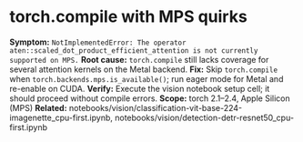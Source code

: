 # torch.compile with MPS quirks
**Symptom:** `NotImplementedError: The operator aten::scaled_dot_product_efficient_attention is not currently supported on MPS.`
**Root cause:** `torch.compile` still lacks coverage for several attention kernels on the Metal backend.
**Fix:** Skip `torch.compile` when `torch.backends.mps.is_available()`; run eager mode for Metal and re-enable on CUDA.
**Verify:** Execute the vision notebook setup cell; it should proceed without compile errors.
**Scope:** torch 2.1–2.4, Apple Silicon (MPS)
**Related:** notebooks/vision/classification-vit-base-224-imagenette_cpu-first.ipynb, notebooks/vision/detection-detr-resnet50_cpu-first.ipynb
